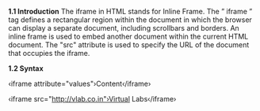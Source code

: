 
<b>1.1 Introduction</b>
The iframe in HTML stands for Inline Frame. The ” iframe ” tag defines a rectangular region within the document in which the browser can display a separate document, including scrollbars and borders. An inline frame is used to embed another document within the current HTML document.
The "src" attribute is used to specify the URL of the document that occupies the iframe.

<b>1.2 Syntax</b>


‹iframe attribute="values"›Content‹/iframe›


‹iframe src="http://vlab.co.in"›Virtual Labs‹/iframe›



  
